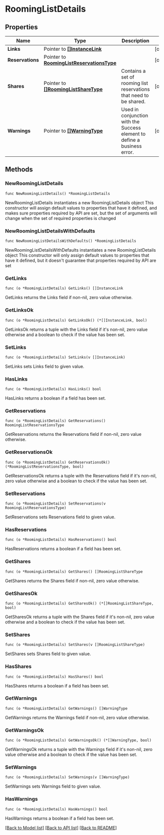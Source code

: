 # RoomingListDetails

## Properties

Name | Type | Description | Notes
------------ | ------------- | ------------- | -------------
**Links** | Pointer to [**[]InstanceLink**](InstanceLink.md) |  | [optional] 
**Reservations** | Pointer to [**RoomingListReservationsType**](RoomingListReservationsType.md) |  | [optional] 
**Shares** | Pointer to [**[]RoomingListShareType**](RoomingListShareType.md) | Contains a set of rooming list reservations that need to be shared. | [optional] 
**Warnings** | Pointer to [**[]WarningType**](WarningType.md) | Used in conjunction with the Success element to define a business error. | [optional] 

## Methods

### NewRoomingListDetails

`func NewRoomingListDetails() *RoomingListDetails`

NewRoomingListDetails instantiates a new RoomingListDetails object
This constructor will assign default values to properties that have it defined,
and makes sure properties required by API are set, but the set of arguments
will change when the set of required properties is changed

### NewRoomingListDetailsWithDefaults

`func NewRoomingListDetailsWithDefaults() *RoomingListDetails`

NewRoomingListDetailsWithDefaults instantiates a new RoomingListDetails object
This constructor will only assign default values to properties that have it defined,
but it doesn't guarantee that properties required by API are set

### GetLinks

`func (o *RoomingListDetails) GetLinks() []InstanceLink`

GetLinks returns the Links field if non-nil, zero value otherwise.

### GetLinksOk

`func (o *RoomingListDetails) GetLinksOk() (*[]InstanceLink, bool)`

GetLinksOk returns a tuple with the Links field if it's non-nil, zero value otherwise
and a boolean to check if the value has been set.

### SetLinks

`func (o *RoomingListDetails) SetLinks(v []InstanceLink)`

SetLinks sets Links field to given value.

### HasLinks

`func (o *RoomingListDetails) HasLinks() bool`

HasLinks returns a boolean if a field has been set.

### GetReservations

`func (o *RoomingListDetails) GetReservations() RoomingListReservationsType`

GetReservations returns the Reservations field if non-nil, zero value otherwise.

### GetReservationsOk

`func (o *RoomingListDetails) GetReservationsOk() (*RoomingListReservationsType, bool)`

GetReservationsOk returns a tuple with the Reservations field if it's non-nil, zero value otherwise
and a boolean to check if the value has been set.

### SetReservations

`func (o *RoomingListDetails) SetReservations(v RoomingListReservationsType)`

SetReservations sets Reservations field to given value.

### HasReservations

`func (o *RoomingListDetails) HasReservations() bool`

HasReservations returns a boolean if a field has been set.

### GetShares

`func (o *RoomingListDetails) GetShares() []RoomingListShareType`

GetShares returns the Shares field if non-nil, zero value otherwise.

### GetSharesOk

`func (o *RoomingListDetails) GetSharesOk() (*[]RoomingListShareType, bool)`

GetSharesOk returns a tuple with the Shares field if it's non-nil, zero value otherwise
and a boolean to check if the value has been set.

### SetShares

`func (o *RoomingListDetails) SetShares(v []RoomingListShareType)`

SetShares sets Shares field to given value.

### HasShares

`func (o *RoomingListDetails) HasShares() bool`

HasShares returns a boolean if a field has been set.

### GetWarnings

`func (o *RoomingListDetails) GetWarnings() []WarningType`

GetWarnings returns the Warnings field if non-nil, zero value otherwise.

### GetWarningsOk

`func (o *RoomingListDetails) GetWarningsOk() (*[]WarningType, bool)`

GetWarningsOk returns a tuple with the Warnings field if it's non-nil, zero value otherwise
and a boolean to check if the value has been set.

### SetWarnings

`func (o *RoomingListDetails) SetWarnings(v []WarningType)`

SetWarnings sets Warnings field to given value.

### HasWarnings

`func (o *RoomingListDetails) HasWarnings() bool`

HasWarnings returns a boolean if a field has been set.


[[Back to Model list]](../README.md#documentation-for-models) [[Back to API list]](../README.md#documentation-for-api-endpoints) [[Back to README]](../README.md)


